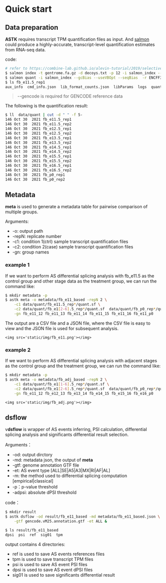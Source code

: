 # Quick start

## Data preparation

**ASTK** requires transcript TPM quantification files as input. And [salmon](https://github.com/COMBINE-lab/salmon) could produce a highly-accurate, transcript-level quantification estimates from RNA-seq data.

code:

```bash
# refer to https://combine-lab.github.io/alevin-tutorial/2019/selective-alignment/
$ salmon index -t gentrome.fa.gz -d decoys.txt -p 12 -i salmon_index --gencode
$ salmon quant -i salmon_index --gcBias --useVBOpt --seqBias  -r ENCFF329ACL.fastq.gz --validateMappings -o fb_e11.5_rep1 -p 30
$ ls fb_e11.5_rep1
aux_info  cmd_info.json  lib_format_counts.json  libParams  logs  quant.sf
```

> --gencode is required for GENCODE reference data

The following is the quantification result:

```bash
$ ll  data/quant | cut -d " " -f 5-
146 Oct 30  2021 fb_e11.5_rep1
146 Oct 30  2021 fb_e11.5_rep2
146 Oct 30  2021 fb_e12.5_rep1
146 Oct 30  2021 fb_e12.5_rep2
146 Oct 30  2021 fb_e13.5_rep1
146 Oct 30  2021 fb_e13.5_rep2
146 Oct 30  2021 fb_e14.5_rep1
146 Oct 30  2021 fb_e14.5_rep2
146 Oct 30  2021 fb_e15.5_rep1
146 Oct 30  2021 fb_e15.5_rep2
146 Oct 30  2021 fb_e16.5_rep1
146 Oct 30  2021 fb_e16.5_rep2
146 Oct 30  2021 fb_p0_rep1
146 Oct 30  2021 fb_p0_rep2
```

## Metadata

**meta** is used to generate a metadata table for pairwise comparison of multiple groups.

Arguments:

* -o: output path
* -repN: replicate number
* -c1: condition 1(ctrl) sample transcript quantification files
* -c2: condition 2(case) sample transcript quantification files
* -gn: group names

### example 1

If we want to perform AS differential splicing analysis with fb_e11.5 as the control group and other stage data as the treatment group, we can run the command like:

```bash
$ mkdir metadata -p
$ astk meta -o metadata/fb_e11_based -repN 2 \
    -c1 data/quant/fb_e11.5_rep*/quant.sf \
    -c2 data/quant/fb_e1[2-6].5_rep*/quant.sf  data/quant/fb_p0_rep*/quant.sf \
    -gn fb_e11_12 fb_e11_13 fb_e11_14 fb_e11_15 fb_e11_16 fb_e11_p0

```

The output are a CSV file and a JSON file, where the CSV file is easy to view and the JSON file is used for subsequent analysis.

`<img src='static/img/fb_e11.png'></img>`

### example 2

If we want to perform AS differential splicing analysis with adjacent stages as the control group and the treatment group, we can run the command like:

```bash
$ mkdir metadata -p
$ astk meta -o metadata/fb_adj_based -repN 2 \
    -c1 data/quant/fb_e1[1-6].5_rep*/quant.sf \
    -c2 data/quant/fb_e1[2-6].5_rep*/quant.sf  data/quant/fb_p0_rep*/quant.sf \
    -gn fb_e11_12 fb_e12_13 fb_e13_14 fb_e14_15 fb_e15_16 fb_e16_p0

```

`<img src='static/img/fb_adj.png'></img>`

## dsflow

v**dsflow** is wrapper of AS events inferring, PSI calculation,  differential splicing analysis and significants differential result selection.

Arguments：

* -od: output dirctory
* -md: metadata json, the output of **meta**
* -gtf: genome annotation GTF file
* -et: AS event type [ALL|SE|A5|A3|MX|RI|AF|AL]
* -m: the method used to differential splicing computation [empirical|classical]
* -p：p-value threshold
* -adpsi: absolute dPSI threshold

code：

```bash
$ mkdir result
$ astk dsflow -od result/fb_e11_based -md metadata/fb_e11_based.json \
    -gtf gencode.vM25.annotation.gtf -et ALL &

$ ls result/fb_e11_based
dpsi  psi  ref  sig01  tpm
```

output contains 4 directories:

* ref is used to save AS events references files
* tpm is used to save transcript TPM files
* psi is used to save AS event PSI files
* dpsi is used to save AS event dPSI files
* sig01 is used to save significants differential result
